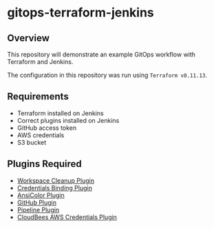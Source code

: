 # gitops-terraform-jenkins

## Overview

This repository will demonstrate an example GitOps workflow with Terraform and Jenkins.

The configuration in this repository was run using `Terraform v0.11.13`.


## Requirements

* Terraform installed on Jenkins
* Correct plugins installed on Jenkins
* GitHub access token
* AWS credentials
* S3 bucket


## Plugins Required

* [Workspace Cleanup Plugin](https://wiki.jenkins.io/display/JENKINS/Workspace+Cleanup+Plugin)
* [Credentials Binding Plugin](https://wiki.jenkins.io/display/JENKINS/Credentials+Binding+Plugin)
* [AnsiColor Plugin](https://wiki.jenkins.io/display/JENKINS/AnsiColor+Plugin)
* [GitHub Plugin](https://wiki.jenkins.io/display/JENKINS/GitHub+Plugin)
* [Pipeline Plugin](https://wiki.jenkins.io/display/JENKINS/Pipeline+Plugin)
* [CloudBees AWS Credentials Plugin](https://wiki.jenkins.io/display/JENKINS/CloudBees+AWS+Credentials+Plugin)
